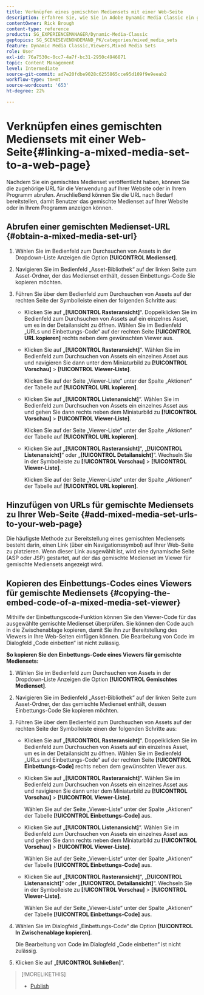 ```yaml
---
title: Verknüpfen eines gemischten Mediensets mit einer Web-Seite
description: Erfahren Sie, wie Sie in Adobe Dynamic Media Classic ein gemischtes Medienset mit einer Web-Seite verknüpfen.
contentOwner: Rick Brough
content-type: reference
products: SG_EXPERIENCEMANAGER/Dynamic-Media-Classic
geptopics: SG_SCENESEVENONDEMAND_PK/categories/mixed_media_sets
feature: Dynamic Media Classic,Viewers,Mixed Media Sets
role: User
exl-id: 76a7530c-0cc7-4a7f-bc31-2950c4946871
topic: Content Management
level: Intermediate
source-git-commit: ad7e20fdbe9028c6255865cce95d109f9e9eeab2
workflow-type: tm+mt
source-wordcount: '653'
ht-degree: 22%

---
```


# Verknüpfen eines gemischten Mediensets mit einer Web-Seite{#linking-a-mixed-media-set-to-a-web-page}

Nachdem Sie ein gemischtes Medienset veröffentlicht haben, können Sie die zugehörige URL für die Verwendung auf Ihrer Website oder in Ihrem Programm abrufen. Anschließend können Sie die URL nach Bedarf bereitstellen, damit Benutzer das gemischte Medienset auf Ihrer Website oder in Ihrem Programm anzeigen können.

## Abrufen einer gemischten Medienset-URL {#obtain-a-mixed-media-set-url}

1. Wählen Sie im Bedienfeld zum Durchsuchen von Assets in der Dropdown-Liste Anzeigen die Option **[!UICONTROL Medienset]**.
1. Navigieren Sie im Bedienfeld „Asset-Bibliothek“ auf der linken Seite zum Asset-Ordner, der das Medienset enthält, dessen Einbettungs-Code Sie kopieren möchten.
1. Führen Sie über dem Bedienfeld zum Durchsuchen von Assets auf der rechten Seite der Symbolleiste einen der folgenden Schritte aus:

   * Klicken Sie auf „**[!UICONTROL Rasteransicht]**“. Doppelklicken Sie im Bedienfeld zum Durchsuchen von Assets auf ein einzelnes Asset, um es in der Detailansicht zu öffnen. Wählen Sie im Bedienfeld „URLs und Einbettungs-Code“ auf der rechten Seite **[!UICONTROL URL kopieren]** rechts neben dem gewünschten Viewer aus.
   * Klicken Sie auf „**[!UICONTROL Rasteransicht]**“. Wählen Sie im Bedienfeld zum Durchsuchen von Assets ein einzelnes Asset aus und navigieren Sie dann unter dem Miniaturbild zu **[!UICONTROL Vorschau]** > **[!UICONTROL Viewer-Liste]**.

     Klicken Sie auf der Seite „Viewer-Liste“ unter der Spalte „Aktionen“ der Tabelle auf **[!UICONTROL URL kopieren]**.

   * Klicken Sie auf „**[!UICONTROL Listenansicht]**“. Wählen Sie im Bedienfeld zum Durchsuchen von Assets ein einzelnes Asset aus und gehen Sie dann rechts neben dem Miniaturbild zu **[!UICONTROL Vorschau]** > **[!UICONTROL Viewer-Liste]**.

     Klicken Sie auf der Seite „Viewer-Liste“ unter der Spalte „Aktionen“ der Tabelle auf **[!UICONTROL URL kopieren]**.

   * Klicken Sie auf „**[!UICONTROL Rasteransicht]**“, „**[!UICONTROL Listenansicht]**“ oder „**[!UICONTROL Detailansicht]**“. Wechseln Sie in der Symbolleiste zu **[!UICONTROL Vorschau]** > **[!UICONTROL Viewer-Liste]**.

     Klicken Sie auf der Seite „Viewer-Liste“ unter der Spalte „Aktionen“ der Tabelle auf **[!UICONTROL URL kopieren]**.

## Hinzufügen von URLs für gemischte Mediensets zu Ihrer Web-Seite {#add-mixed-media-set-urls-to-your-web-page}

Die häufigste Methode zur Bereitstellung eines gemischten Mediensets besteht darin, einen Link (über ein Navigationssymbol) auf Ihrer Web-Seite zu platzieren. Wenn dieser Link ausgewählt ist, wird eine dynamische Seite (ASP oder JSP) gestartet, auf der das gemischte Medienset im Viewer für gemischte Mediensets angezeigt wird.

## Kopieren des Einbettungs-Codes eines Viewers für gemischte Mediensets {#copying-the-embed-code-of-a-mixed-media-set-viewer}

Mithilfe der Einbettungscode-Funktion können Sie den Viewer-Code für das ausgewählte gemischte Medienset überprüfen. Sie können den Code auch in die Zwischenablage kopieren, damit Sie ihn zur Bereitstellung des Viewers in Ihre Web-Seiten einfügen können. Die Bearbeitung von Code im Dialogfeld „Code einbetten“ ist nicht zulässig.

**So kopieren Sie den Einbettungs-Code eines Viewers für gemischte Mediensets:**

1. Wählen Sie im Bedienfeld zum Durchsuchen von Assets in der Dropdown-Liste Anzeigen die Option **[!UICONTROL Gemischtes Medienset]**.
1. Navigieren Sie im Bedienfeld „Asset-Bibliothek“ auf der linken Seite zum Asset-Ordner, der das gemischte Medienset enthält, dessen Einbettungs-Code Sie kopieren möchten.
1. Führen Sie über dem Bedienfeld zum Durchsuchen von Assets auf der rechten Seite der Symbolleiste einen der folgenden Schritte aus:

   * Klicken Sie auf „**[!UICONTROL Rasteransicht]**“. Doppelklicken Sie im Bedienfeld zum Durchsuchen von Assets auf ein einzelnes Asset, um es in der Detailansicht zu öffnen. Wählen Sie im Bedienfeld „URLs und Einbettungs-Code“ auf der rechten Seite **[!UICONTROL Einbettungs-Code]** rechts neben dem gewünschten Viewer aus.
   * Klicken Sie auf „**[!UICONTROL Rasteransicht]**“. Wählen Sie im Bedienfeld zum Durchsuchen von Assets ein einzelnes Asset aus und navigieren Sie dann unter dem Miniaturbild zu **[!UICONTROL Vorschau]** > **[!UICONTROL Viewer-Liste]**.

     Wählen Sie auf der Seite „Viewer-Liste“ unter der Spalte „Aktionen“ der Tabelle **[!UICONTROL Einbettungs-Code]** aus.

   * Klicken Sie auf „**[!UICONTROL Listenansicht]**“. Wählen Sie im Bedienfeld zum Durchsuchen von Assets ein einzelnes Asset aus und gehen Sie dann rechts neben dem Miniaturbild zu **[!UICONTROL Vorschau]** > **[!UICONTROL Viewer-Liste]**.

     Wählen Sie auf der Seite „Viewer-Liste“ unter der Spalte „Aktionen“ der Tabelle **[!UICONTROL Einbettungs-Code]** aus.

   * Klicken Sie auf „**[!UICONTROL Rasteransicht]**“, „**[!UICONTROL Listenansicht]**“ oder „**[!UICONTROL Detailansicht]**“. Wechseln Sie in der Symbolleiste zu **[!UICONTROL Vorschau]** > **[!UICONTROL Viewer-Liste]**.

     Wählen Sie auf der Seite „Viewer-Liste“ unter der Spalte „Aktionen“ der Tabelle **[!UICONTROL Einbettungs-Code]** aus.

1. Wählen Sie im Dialogfeld „Einbettungs-Code“ die Option **[!UICONTROL In Zwischenablage kopieren]**.

   Die Bearbeitung von Code im Dialogfeld „Code einbetten“ ist nicht zulässig.

1. Klicken Sie auf „**[!UICONTROL Schließen]**“.

>[!MORELIKETHIS]
>
>* [Publish](publishing-files.md#publishing_files)
